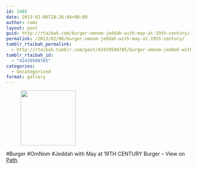 ```yaml
---
id: 1485
date: 2013-02-06T18:26:04+00:00
author: rami
layout: post
guid: http://rtaibah.com/burger-omnom-jeddah-with-may-at-19th-century/
permalink: /2013/02/06/burger-omnom-jeddah-with-may-at-19th-century/
tumblr_rtaibah_permalink:
  - http://rtaibah.tumblr.com/post/42439508785/burger-omnom-jeddah-with-may-at-19th-century
tumblr_rtaibah_id:
  - "42439508785"
categories:
  - Uncategorized
format: gallery
---
```

<div id='gallery-183' class='gallery galleryid-1485 gallery-columns-3 gallery-size-thumbnail'>
  <figure class='gallery-item'> 
  
  <div class='gallery-icon landscape'>
    <a href='http://139.59.20.41/2013/02/06/burger-omnom-jeddah-with-may-at-19th-century/attachment/1486/'><img width="150" height="150" src="http://139.59.20.41/wp-content/uploads/2013/02/tumblr_mht9vigkF51qb4qlko1_1280-150x150.jpg" class="attachment-thumbnail size-thumbnail" alt="" srcset="http://139.59.20.41/wp-content/uploads/2013/02/tumblr_mht9vigkF51qb4qlko1_1280-150x150.jpg 150w, http://139.59.20.41/wp-content/uploads/2013/02/tumblr_mht9vigkF51qb4qlko1_1280-100x100.jpg 100w" sizes="100vw" /></a>
  </div></figure>
</div>

#Burger #OmNom #Jeddah with May at 19TH CENTURY Burger – View on [Path](https://path.com/p/1lCqml).